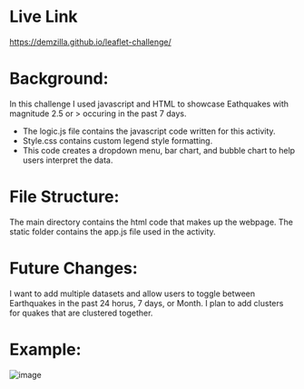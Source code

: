 # Live Link
https://demzilla.github.io/leaflet-challenge/
# Background:
In this challenge I used javascript and HTML to showcase Eathquakes with magnitude 2.5 or > occuring in the past 7 days.
  - The logic.js file contains the javascript code written for this activity.
  - Style.css contains custom legend style formatting.
  - This code creates a dropdown menu, bar chart, and bubble chart to help users interpret the data.
# File Structure:
The main directory contains the html code that makes up the webpage.
The static folder contains the app.js file used in the activity. 
# Future Changes:
I want to add multiple datasets and allow users to toggle between Earthquakes in the past 24 horus, 7 days, or Month.
I plan to add clusters for quakes that are clustered together.

    
# Example:
![image](https://github.com/demzilla/leaflet-challenge/assets/18203409/99fcdccc-e527-425f-aecc-b752bdaa4977)

